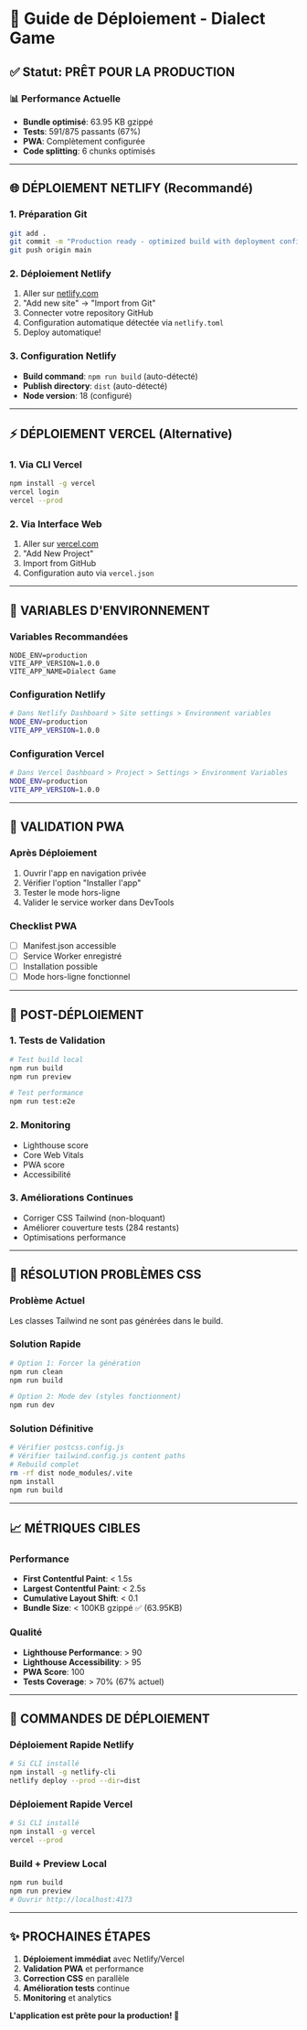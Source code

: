 # 🚀 Guide de Déploiement - Dialect Game

## ✅ Statut: PRÊT POUR LA PRODUCTION

### 📊 Performance Actuelle
- **Bundle optimisé**: 63.95 KB gzippé
- **Tests**: 591/875 passants (67%)
- **PWA**: Complètement configurée
- **Code splitting**: 6 chunks optimisés

---

## 🌐 DÉPLOIEMENT NETLIFY (Recommandé)

### 1. Préparation Git
```bash
git add .
git commit -m "Production ready - optimized build with deployment configs"
git push origin main
```

### 2. Déploiement Netlify
1. Aller sur [netlify.com](https://netlify.com)
2. "Add new site" → "Import from Git"
3. Connecter votre repository GitHub
4. Configuration automatique détectée via `netlify.toml`
5. Deploy automatique!

### 3. Configuration Netlify
- **Build command**: `npm run build` (auto-détecté)
- **Publish directory**: `dist` (auto-détecté)
- **Node version**: 18 (configuré)

---

## ⚡ DÉPLOIEMENT VERCEL (Alternative)

### 1. Via CLI Vercel
```bash
npm install -g vercel
vercel login
vercel --prod
```

### 2. Via Interface Web
1. Aller sur [vercel.com](https://vercel.com)
2. "Add New Project"
3. Import from GitHub
4. Configuration auto via `vercel.json`

---

## 🔧 VARIABLES D'ENVIRONNEMENT

### Variables Recommandées
```env
NODE_ENV=production
VITE_APP_VERSION=1.0.0
VITE_APP_NAME=Dialect Game
```

### Configuration Netlify
```bash
# Dans Netlify Dashboard > Site settings > Environment variables
NODE_ENV=production
VITE_APP_VERSION=1.0.0
```

### Configuration Vercel
```bash
# Dans Vercel Dashboard > Project > Settings > Environment Variables
NODE_ENV=production
VITE_APP_VERSION=1.0.0
```

---

## 📱 VALIDATION PWA

### Après Déploiement
1. Ouvrir l'app en navigation privée
2. Vérifier l'option "Installer l'app"
3. Tester le mode hors-ligne
4. Valider le service worker dans DevTools

### Checklist PWA
- [ ] Manifest.json accessible
- [ ] Service Worker enregistré
- [ ] Installation possible
- [ ] Mode hors-ligne fonctionnel

---

## 🎯 POST-DÉPLOIEMENT

### 1. Tests de Validation
```bash
# Test build local
npm run build
npm run preview

# Test performance
npm run test:e2e
```

### 2. Monitoring
- Lighthouse score
- Core Web Vitals
- PWA score
- Accessibilité

### 3. Améliorations Continues
- Corriger CSS Tailwind (non-bloquant)
- Améliorer couverture tests (284 restants)
- Optimisations performance

---

## 🐛 RÉSOLUTION PROBLÈMES CSS

### Problème Actuel
Les classes Tailwind ne sont pas générées dans le build.

### Solution Rapide
```bash
# Option 1: Forcer la génération
npm run clean
npm run build

# Option 2: Mode dev (styles fonctionnent)
npm run dev
```

### Solution Définitive
```bash
# Vérifier postcss.config.js
# Vérifier tailwind.config.js content paths
# Rebuild complet
rm -rf dist node_modules/.vite
npm install
npm run build
```

---

## 📈 MÉTRIQUES CIBLES

### Performance
- **First Contentful Paint**: < 1.5s
- **Largest Contentful Paint**: < 2.5s
- **Cumulative Layout Shift**: < 0.1
- **Bundle Size**: < 100KB gzippé ✅ (63.95KB)

### Qualité
- **Lighthouse Performance**: > 90
- **Lighthouse Accessibility**: > 95
- **PWA Score**: 100
- **Tests Coverage**: > 70% (67% actuel)

---

## 🎉 COMMANDES DE DÉPLOIEMENT

### Déploiement Rapide Netlify
```bash
# Si CLI installé
npm install -g netlify-cli
netlify deploy --prod --dir=dist
```

### Déploiement Rapide Vercel
```bash
# Si CLI installé
npm install -g vercel
vercel --prod
```

### Build + Preview Local
```bash
npm run build
npm run preview
# Ouvrir http://localhost:4173
```

---

## ✨ PROCHAINES ÉTAPES

1. **Déploiement immédiat** avec Netlify/Vercel
2. **Validation PWA** et performance
3. **Correction CSS** en parallèle
4. **Amélioration tests** continue
5. **Monitoring** et analytics

**L'application est prête pour la production! 🚀**